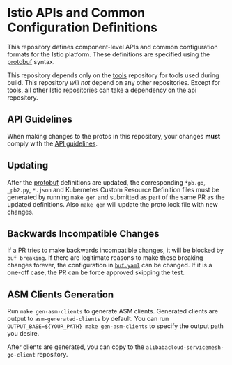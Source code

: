 # Istio APIs and Common Configuration Definitions

This repository defines component-level APIs and common configuration formats for the Istio
platform. These definitions are specified using the [protobuf](https://github.com/google/protobuf)
syntax.

This repository depends only on the [tools](https://github.com/istio/tools) repository for tools used during build. This repository *will not* depend on any
other repositories. Except for tools, all other Istio repositories can take a dependency on the api repository.

## API Guidelines

When making changes to the protos in this repository, your changes **must** comply with the [API guidelines](./GUIDELINES.md).

## Updating

After the [protobuf](https://github.com/google/protobuf) definitions
are updated, the corresponding `*pb.go`, `_pb2.py`, `*.json` and
Kubernetes Custom Resource Definition files must be
generated by running `make gen` and submitted as
part of the same PR as the updated definitions. Also `make
gen` will update the proto.lock file with new changes.

## Backwards Incompatible Changes

If a PR tries to make backwards incompatible changes, it will be blocked by `buf breaking`.
If there are legitimate reasons to make these breaking changes forever, the configuration in [`buf.yaml`](buf.yaml) can be changed.
If it is a one-off case, the PR can be force approved skipping the test.

## ASM Clients Generation

Run `make gen-asm-clients` to generate ASM clients. Generated clients are output to `asm-generated-clients` by default. You can run `OUTPUT_BASE=${YOUR_PATH} make gen-asm-clients` to specify the output path you desire.

After clients are generated, you can copy to the `alibabacloud-servicemesh-go-client` repository.